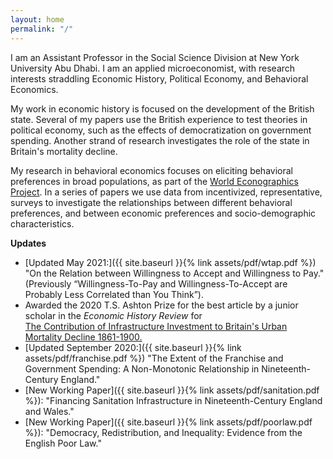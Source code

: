 ```yaml
---
layout: home
permalink: "/"
---
```


I am an Assistant Professor in the Social Science Division at New York University Abu Dhabi. I am an applied microeconomist, with research interests straddling Economic History, Political Economy, and Behavioral Economics.

My work in economic history is focused on the development of the British state. Several of my papers use the British experience to test theories in political economy, such as the effects of democratization on government spending. Another strand of research investigates the role of the state in Britain's mortality decline.

My research in behavioral economics focuses on eliciting behavioral preferences in broad populations, as part of the [World Econographics Project](http://www.its.caltech.edu/~snowberg/wep.html). In a series of papers we use data from incentivized, representative, surveys to investigate the relationships between different behavioral preferences, and between economic preferences and socio-demographic characteristics.

**Updates**

- [Updated May 2021:]({{ site.baseurl }}{% link assets/pdf/wtap.pdf %}) "On the Relation between Willingness to Accept and Willingness to Pay." (Previously “Willingness-To-Pay and Willingness-To-Accept are Probably Less Correlated than You Think”).
- Awarded the 2020 T.S. Ashton Prize for the best article by a junior scholar in the _Economic History Review_ for <br> [The Contribution of Infrastructure Investment to Britain's Urban Mortality Decline 1861-1900.](https://onlinelibrary.wiley.com/doi/abs/10.1111/ehr.12699)
- [Updated September 2020:]({{ site.baseurl }}{% link assets/pdf/franchise.pdf %}) "The Extent of the Franchise and Government Spending: A Non-Monotonic Relationship in Nineteenth-Century England."
- [New Working Paper]({{ site.baseurl }}{% link assets/pdf/sanitation.pdf %}): "Financing Sanitation Infrastructure in Nineteenth-Century England and Wales."
- [New Working Paper]({{ site.baseurl }}{% link assets/pdf/poorlaw.pdf %}): "Democracy, Redistribution, and Inequality: Evidence from the English Poor Law."
